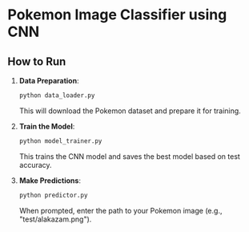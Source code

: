 # Pokemon Image Classifier using CNN

## How to Run

1. **Data Preparation**:
   ```bash
   python data_loader.py
   ```
   This will download the Pokemon dataset and prepare it for training.

2. **Train the Model**:
   ```bash
   python model_trainer.py
   ```
   This trains the CNN model and saves the best model based on test accuracy.

3. **Make Predictions**:
   ```bash
   python predictor.py
   ```
   When prompted, enter the path to your Pokemon image (e.g., "test/alakazam.png").
